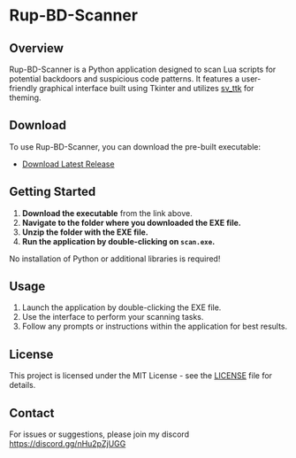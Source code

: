 # Rup-BD-Scanner

## Overview

Rup-BD-Scanner is a Python application designed to scan Lua scripts for potential backdoors and suspicious code patterns. It features a user-friendly graphical interface built using Tkinter and utilizes [sv_ttk](https://github.com/rdbende/Sun-Valley-ttk-theme) for theming.

## Download

To use Rup-BD-Scanner, you can download the pre-built executable:

- [Download Latest Release](https://github.com/ruptz/Rup-BD-Scanner/releases/tag/V1.0.0)

## Getting Started

1. **Download the executable** from the link above.
2. **Navigate to the folder where you downloaded the EXE file.**
2. **Unzip the folder with the EXE file.**
3. **Run the application by double-clicking on `scan.exe`.**

No installation of Python or additional libraries is required!

## Usage

1. Launch the application by double-clicking the EXE file.
2. Use the interface to perform your scanning tasks.
3. Follow any prompts or instructions within the application for best results.

## License

This project is licensed under the MIT License - see the [LICENSE](LICENSE) file for details.

## Contact

For issues or suggestions, please join my discord https://discord.gg/nHu2pZjUGG